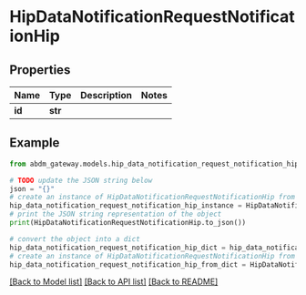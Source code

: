 # HipDataNotificationRequestNotificationHip


## Properties

Name | Type | Description | Notes
------------ | ------------- | ------------- | -------------
**id** | **str** |  | 

## Example

```python
from abdm_gateway.models.hip_data_notification_request_notification_hip import HipDataNotificationRequestNotificationHip

# TODO update the JSON string below
json = "{}"
# create an instance of HipDataNotificationRequestNotificationHip from a JSON string
hip_data_notification_request_notification_hip_instance = HipDataNotificationRequestNotificationHip.from_json(json)
# print the JSON string representation of the object
print(HipDataNotificationRequestNotificationHip.to_json())

# convert the object into a dict
hip_data_notification_request_notification_hip_dict = hip_data_notification_request_notification_hip_instance.to_dict()
# create an instance of HipDataNotificationRequestNotificationHip from a dict
hip_data_notification_request_notification_hip_from_dict = HipDataNotificationRequestNotificationHip.from_dict(hip_data_notification_request_notification_hip_dict)
```
[[Back to Model list]](../README.md#documentation-for-models) [[Back to API list]](../README.md#documentation-for-api-endpoints) [[Back to README]](../README.md)


